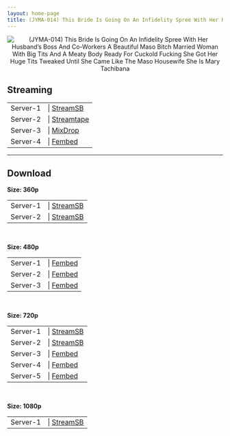 ```yaml
---
layout: home-page
title: (JYMA-014) This Bride Is Going On An Infidelity Spree With Her Husband’s Boss And Co-Workers A Beautiful Maso Bitch Married Woman With Big Tits And A Meaty Body Ready For Cuckold Fucking She Got Her Huge Tits Tweaked Until She Came Like The Maso Housewife She Is Mary Tachibana
---
```

<center>
<img src="https://cdn.javsts.com/wp-content/uploads/2021/09/jyma014pl.jpg" alt="(JYMA-014) This Bride Is Going On An Infidelity Spree With Her Husband’s Boss And Co-Workers A Beautiful Maso Bitch Married Woman With Big Tits And A Meaty Body Ready For Cuckold Fucking She Got Her Huge Tits Tweaked Until She Came Like The Maso Housewife She Is Mary Tachibana">
</center>
<h2>Streaming</h2>
<table><tbody>
<tr>
<td>Server-1</td>
<td>| <a href="https://playersb.com/6b3ezaq73312.html" target="_blank">StreamSB</a></td>
</tr>
<tr>
<td>Server-2</td>
<td>| <a href="https://streamtape.com/v/jbed70B1ZLCJLY" target="_blank">Streamtape</a></td>
</tr>
<tr>
<td>Server-3</td>
<td>| <a href="https://mixdrop.co/f/mdrjxxrnsqe0v9" target="_blank">MixDrop</a></td>
</tr>
<tr>
<td>Server-4</td>
<td>| <a href="https://www.watchjavnow.xyz/f/5xwm6sdykry14y4" target="_blank">Fembed</a></td>
</tr>
</tbody></table>

<hr />

<h2>Download</h2>
<b>Size: 360p</b>
<table><tbody>
<tr>
<td>Server-1</td>
<td>| <a target="_blank" href="https://playersb.com/6b3ezaq73312.html">StreamSB</a></td>
</tr>
<tr>
<td>Server-2</td>
<td>| <a href="https://streamsb.net/d/pi4jpfhoex6t.html" target="_blank">StreamSB</a></td>
</tr>
</tbody></table>

<br />

<b>Size: 480p</b>
<table><tbody>
<tr>
<td>Server-1</td>
<td>| <a href="https://www.watchjavnow.xyz/f/5xwm6sdykry14y4" target="_blank">Fembed</a></td>
</tr>
<tr>
<td>Server-2</td>
<td>| <a href="https://dutrag.com/f/nxgwlu2m3yzxqmk" target="_blank">Fembed</a></td>
</tr>
<tr>
<td>Server-3</td>
<td>| <a href="https://dutrag.com/f/-jq1rcpk6001y4d" target="_blank">Fembed</a></td>
</tr>
</tbody></table>

<br />

<b>Size: 720p</b>
<table><tbody>
<tr>
<td>Server-1</td>
<td>| <a href="https://playersb.com/6b3ezaq73312.html" target="_blank">StreamSB</a></td>
</tr>
<tr>
<td>Server-2</td>
<td>| <a href="https://streamsb.net/d/pi4jpfhoex6t.html" target="_blank">StreamSB</a></td>
</tr>
<tr>
<td>Server-3</td>
<td>| <a href="https://dutrag.com/f/-jq1rcpk6001y4d" target="_blank">Fembed</a></td>
</tr>
<tr>
<td>Server-4</td>
<td>| <a href="https://www.watchjavnow.xyz/f/5xwm6sdykry14y4" target="_blank">Fembed</a></td>
</tr>
<tr>
<td>Server-5</td>
<td>| <a href="https://dutrag.com/f/nxgwlu2m3yzxqmk" target="_blank">Fembed</a></td>
</tr>
</tbody></table>

<br />

<b>Size: 1080p</b>
<table><tbody>
<tr>
<td>Server-1</td>
<td>| <a href="https://streamsb.net/d/pi4jpfhoex6t.html" target="_blank">StreamSB</a></td>
</tr>
</tbody></table>
